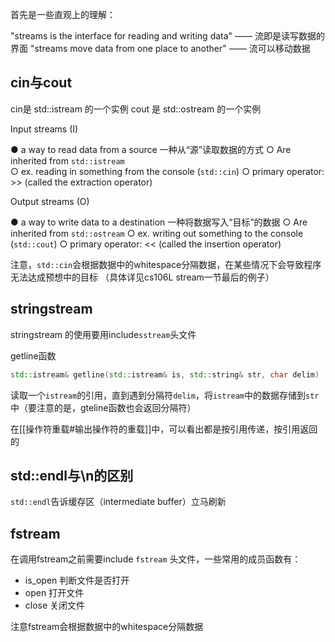 
首先是一些直观上的理解：

"streams is the interface for reading and writing data" —— 流即是读写数据的界面
"streams move data from one place to another" —— 流可以移动数据

## cin与cout

cin是 std::istream 的一个实例
cout 是 std::ostream 的一个实例

Input streams (I)

● a way to read data from a source  一种从“源”读取数据的方式
	○ Are inherited from ```std::istream```  
	○ ex. reading in something from the console (```std::cin```) 
	○ primary operator: >> (called the extraction operator)

Output streams (O)

● a way to write data to a destination  一种将数据写入“目标”的数据
	○ Are inherited from ```std::ostream``` 
	○ ex. writing out something to the console (```std::cout```) 
	○ primary operator: << (called the insertion operator)

注意，```std::cin```会根据数据中的whitespace分隔数据，在某些情况下会导致程序无法达成预想中的目标
（具体详见cs106L stream一节最后的例子）
## stringstream

stringstream 的使用要用include```sstream```头文件

getline函数

```c++
std::istream& getline(std::istream& is, std::string& str, char delim)
```

读取一个```istream```的引用，直到遇到分隔符```delim```，将```istream```中的数据存储到```str```中（要注意的是，gteline函数也会返回分隔符）

在[[操作符重载#输出操作符的重载]]中，可以看出都是按引用传递，按引用返回的

## std::endl与\n的区别

```std::endl```告诉缓存区（intermediate buffer）立马刷新

## fstream

在调用fstream之前需要include ```fstream``` 头文件，一些常用的成员函数有：
- is_open 判断文件是否打开
- open 打开文件
- close 关闭文件

注意fstream会根据数据中的whitespace分隔数据






